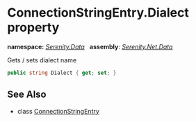 # ConnectionStringEntry.Dialect property
**namespace:** *[Serenity.Data](../../README.md#serenity.data-namespace)*   **assembly**: *[Serenity.Net.Data](../../README.md)*

Gets / sets dialect name

```csharp
public string Dialect { get; set; }
```

## See Also

* class [ConnectionStringEntry](../ConnectionStringEntry.md)
